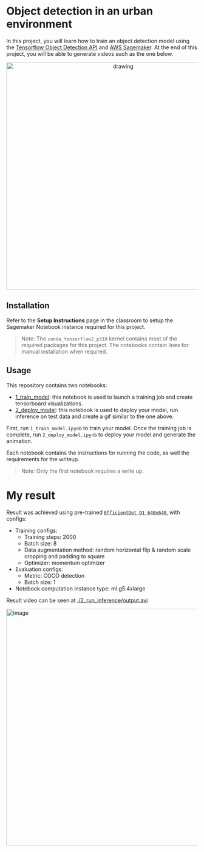 # Object detection in an urban environment

In this project, you will learn how to train an object detection model using the [Tensorflow Object Detection API](https://tensorflow-object-detection-api-tutorial.readthedocs.io/en/latest/index.html) and [AWS Sagemaker](https://aws.amazon.com/sagemaker/). At the end of this project, you will be able to generate videos such as the one below. 

<p align="center">
    <img src="data/animation.gif" alt="drawing" width="600"/>
</p>

## Installation

Refer to the **Setup Instructions** page in the classroom to setup the Sagemaker Notebook instance required for this project.

>Note: The `conda_tensorflow2_p310` kernel contains most of the required packages for this project. The notebooks contain lines for manual installation when required.

## Usage

This repository contains two notebooks:
* [1_train_model](1_model_training/1_train_model.ipynb): this notebook is used to launch a training job and create tensorboard visualizations. 
* [2_deploy_model](2_run_inference/2_deploy_model.ipynb): this notebook is used to deploy your model, run inference on test data and create a gif similar to the one above.

First, run `1_train_model.ipynb` to train your model. Once the training job is complete, run `2_deploy_model.ipynb` to deploy your model and generate the animation.

Each notebook contains the instructions for running the code, as well the requirements for the writeup. 
>Note: Only the first notebook requires a write up. 


# My result

Result was achieved using pre-trained [`EfficientDet D1 640x640`](https://github.com/tensorflow/models/blob/master/research/object_detection/g3doc/tf2_detection_zoo.md#:~:text=EfficientDet%20D1%20640x640), with configs:

- Training configs:
    + Training steps: 2000
    + Batch size: 8
    + Data augmentation method: random horizontal flip & random scale cropping and padding to square
    + Optimizer: momentum optimizer
- Evaluation configs:
    + Metric: COCO detection
    + Batch size: 1
- Notebook computation instance type: ml.g5.4xlarge

Result video can be seen at [./2_run_inference/output.avi](https://github.com/TranHuuNhatHuy/SelfDrivingCarEngineer/blob/master/project1-object-detection-urban/2_run_inference/output.avi)

<img width="624" alt="image" src="https://github.com/user-attachments/assets/6753f001-06f3-4f35-aeed-f4f2f7a51943">
